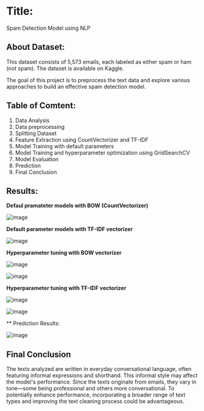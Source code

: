 # Title:
Spam Detection Model using NLP

## About Dataset:
This dataset consists of 5,573 emails, each labeled as either spam or ham (not spam). The dataset is available on Kaggle. 

The goal of this project is to preprocess the text data and explore various approaches to build an effective spam detection model.

## Table of Comtent:
1. Data Analysis
2. Data preprocessing
3. Splitting Dataset
4. Feature Extraction using CountVectorizer and TF-IDF
5. Model Training with default parameters
6. Model Training and hyperparameter optimization using GridSearchCV
7. Model Evaluation
8. Prediction
9. Final Conclusion


## Results:

**Defaul pramateter models with BOW (CountVectorizer)**

![image](https://github.com/user-attachments/assets/dc6459d1-7877-43c9-be6b-774685ab72d0)


**Default parameter models with TF-IDF vectorizer**

![image](https://github.com/user-attachments/assets/12ea92b2-4821-4cd7-816b-8790655031d0)

**Hyperparameter tuning with BOW vectorizer**

![image](https://github.com/user-attachments/assets/6dd08730-1cd7-430a-a815-4b2618ad4104) 

![image](https://github.com/user-attachments/assets/f0485e5c-28a0-4e3b-883f-de37e13a19fa)

**Hyperparameter tuning with TF-IDF vectorizer**

![image](https://github.com/user-attachments/assets/00ab00c8-ac18-4b37-9230-6fe35881fbb3) 

![image](https://github.com/user-attachments/assets/e5845826-aeae-4287-88cb-bff69e308eac)

** Prediction Results:

![image](https://github.com/user-attachments/assets/06b04e55-706d-495b-9481-c1c1e419da9c)


## Final Conclusion

The texts analyzed are written in everyday conversational language, often featuring informal expressions and shorthand. This informal style may affect the model's performance. Since the texts originate from emails, they vary in tone—some being professional and others more conversational. To potentially enhance performance, incorporating a broader range of text types and improving the text cleaning process could be advantageous.


